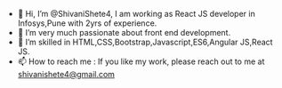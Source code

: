 
- 👋 Hi, I’m @ShivaniShete4, I am working as React JS developer in Infosys,Pune with 2yrs of experience.
- 👀 I’m very much passionate about front end development.
- 🌱 I’m skilled in HTML,CSS,Bootstrap,Javascript,ES6,Angular JS,React JS.
- 📫 How to reach me : If you like my work, please reach out to me at shivanishete4@gmail.com



